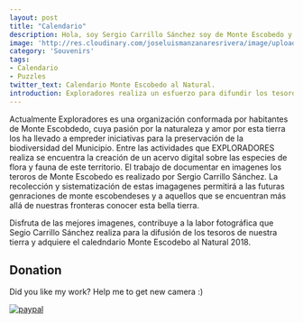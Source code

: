 ```yaml
---
layout: post
title: "Calendario"
description: Hola, soy Sergio Carrillo Sánchez soy de Monte Escobedo y mi pasión es la fotografía de la naturaleza, te invito a que apoyes la labor de preservación del patrimonio natural de Monte Escobedo, se parte del esfuerzo de EXLORADORES! 
image: 'http://res.cloudinary.com/joseluismanzanaresrivera/image/upload/v1515690559/Paisajes/Paisajes82.jpg'
category: 'Souvenirs'
tags:
- Calendario
- Puzzles
twitter_text: Calendario Monte Escobedo al Natural.
introduction: Exploradores realiza un esfuerzo para difundir los tesoros naturales de nuestro municipio, te invitamos a que adquieras el calendario  con la colección de imagenes mas impresionantes, al contribuir con esta acción eres parte de este esfuerzo de disfusión. 
---
```

Actualmente Exploradores es una organización conformada por habitantes de Monte Escobdedo, cuya pasión por la naturaleza y amor por esta tierra los ha llevado a empreder iniciativas para la preservación de la biodiversidad del Municipio. Entre las actividades que EXPLORADORES  realiza se encuentra la creación de un acervo digital sobre las especies de flora y fauna de este territorio. El trabajo de documentar en imagenes los teroros de Monte Escobedo es realizado por Sergio Carrillo Sánchez. La recolección y sistematización de estas imagagenes permitirá a las futuras genraciones de monte escobendeses y a aquellos que se encuentran más allá de nuestras fronteras conocer esta bella tierra. 

Disfruta de las  mejores imagenes, contribuye a la labor fotográfica que Segio Carrillo Sánchez realiza para la difusión de los tesoros de nuestra tierra y adquiere el caledndario Monte Escodebo al Natural  2018.   


## Donation

Did you like my work? Help me to get new camera :)

[![paypal](https://www.paypalobjects.com/en_US/i/btn/btn_donateCC_LG.gif)](https://www.paypal.com/cgi-bin/webscr?cmd=_donations&business=YT3BC53XLMJ96&lc=GB&item_name=Thiago%20Rossener%20Nogueira&item_number=DON1212&no_note=0&cn=Adicionar%20instru%c3%a7%c3%b5es%20especiais%20para%20o%20vendedor%3a&no_shipping=2&currency_code=USD&bn=PP%2dDonationsBF%3abtn_donateCC_LG%2egif%3aNonHosted)


